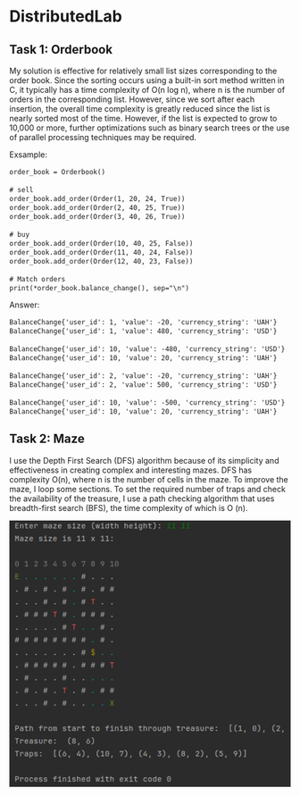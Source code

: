 # DistributedLab
## Task 1: Orderbook

My solution is effective for relatively small list sizes corresponding to the order book. Since the sorting occurs using a built-in sort method written in C, it typically has a time complexity of O(n log n), where n is the number of orders in the corresponding list. However, since we sort after each insertion, the overall time complexity is greatly reduced since the list is nearly sorted most of the time.
However, if the list is expected to grow to 10,000 or more, further optimizations such as binary search trees or the use of parallel processing techniques may be required.


Exsample:

    order_book = Orderbook()

    # sell
    order_book.add_order(Order(1, 20, 24, True))
    order_book.add_order(Order(2, 40, 25, True))
    order_book.add_order(Order(3, 40, 26, True))

    # buy
    order_book.add_order(Order(10, 40, 25, False))
    order_book.add_order(Order(11, 40, 24, False))
    order_book.add_order(Order(12, 40, 23, False))

    # Match orders
    print(*order_book.balance_change(), sep="\n")

Answer:

    BalanceChange{'user_id': 1, 'value': -20, 'currency_string': 'UAH'}
    BalanceChange{'user_id': 1, 'value': 480, 'currency_string': 'USD'}

    BalanceChange{'user_id': 10, 'value': -480, 'currency_string': 'USD'}
    BalanceChange{'user_id': 10, 'value': 20, 'currency_string': 'UAH'}

    BalanceChange{'user_id': 2, 'value': -20, 'currency_string': 'UAH'}
    BalanceChange{'user_id': 2, 'value': 500, 'currency_string': 'USD'}

    BalanceChange{'user_id': 10, 'value': -500, 'currency_string': 'USD'}
    BalanceChange{'user_id': 10, 'value': 20, 'currency_string': 'UAH'}

## Task 2: Maze
I use the Depth First Search (DFS) algorithm because of its simplicity and effectiveness in creating complex and interesting mazes.
DFS has complexity O(n), where n is the number of cells in the maze. To improve the maze, I loop some sections.
To set the required number of traps and check the availability of the treasure, I use a path checking algorithm that uses breadth-first search (BFS), the time complexity of which is O (n).

![img.png](img.png)
